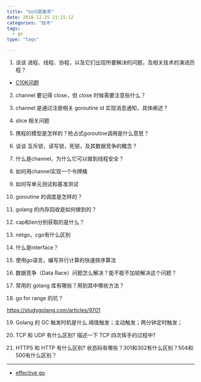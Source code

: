 ```yaml
---
title: "Go问题集萃"
date: 2018-12-25 21:15:12
categories: "技术" 
tags: 
  - go
type: "tags"

---
```



1. 谈谈 进程、线程、协程，以及它们出现所要解决的问题，及相关技术的演进历程？

* [C10K问题](http://erikjiang.github.io/2018/02/15/NodeQuestion/)

2. channel 要记得 close，但 close 时候需要注意些什么？

3. channel 是通过注册相关 goroutine id 实现消息通知，具体阐述？

4. slice 相关问题

5. 携程的模型是怎样的？抢占式goroutine调用是什么意思？

6. 谈谈 互斥锁，读写锁，死锁，及其数据竞争的概念？

7. 什么是channel，为什么它可以做到线程安全？

8. 如何用channel实现一个令牌桶

9. 如何写单元测试和基准测试

10. goroutine 的调度是怎样的？

11. golang 的内存回收是如何做到的？

12. cap和len分别获取的是什么？

13. netgo，cgo有什么区别

14. 什么是interface？

15. 使用go语言，编写并行计算的快速排序算法

16. 数据竞争（Data Race）问题怎么解决？能不能不加锁解决这个问题？

17. 常用的 golang 库有哪些？用到其中哪些方法？

18. go for range 的坑？

https://studygolang.com/articles/9701


19. Golang 的 GC 触发时机是什么
阈值触发；主动触发；两分钟定时触发；

20. TCP 和 UDP 有什么区别? 描述一下 TCP 四次挥手的过程中?

21. HTTPS 和 HTTP 有什么区别? 状态码有哪些？301和302有什么区别？504和500有什么区别？







---

* [effective go](https://www.kancloud.cn/kancloud/effective/72199)





